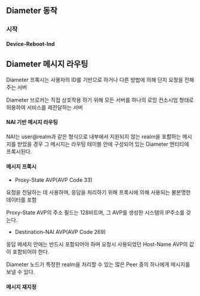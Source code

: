 ## Diameter 동작
### 시작
#### Device-Reboot-Ind
## Diameter 메시지 라우팅
Diameter 프록시는 사용자의 ID를 기반으로 하거나 다른 방법에 의해 단지 요청을 전해주는 서버

Diameter 브로커는 직접 상호작용 하기 위해 모든 서버를 하나의 로밍 컨소시엄 형태로 허용하여 서비스를 제전달하는 서버
#### NAI 기반 메시지 라우팅
NAI는 user@realm과 같은 형식으로 내부에서 지원되지 않는 realm을 포함하는 메시지를 받았을 경우 그 메시지는 라우팅 테이블 안에 구성되어 있는 Diameter 엔티티에 프록시된다.
#### 메시지 프록시
* Proxy-State AVP(AVP Code 33)

요청을 전달하는 데 사용하며, 응답을 처리하기 위해 프록시에 의해 사용되는 불분명한 데이터를 포함

Proxy-State AVP의 주소 필드는 128비트며, 그 AVP를 생성한 시스템의 IP주소를 갖는다.
* Destination-NAI AVP(AVP Code 269)

응답 메세지 안에는 반드시 포함되어야 하며 요청시 사용되었던 Host-Name AVP의 값이 포함되어야 한다.

Diameter 노드가 특정한 realm을 처리할 수 있는 많은 Peer 중의 하나에게 메시지를 보낼 수 있다.
#### 메시지 재지정

